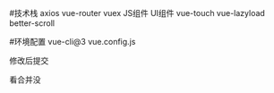  #技术栈
    axios
    vue-router
    vuex
    JS组件
    UI组件
    vue-touch
    vue-lazyload
    better-scroll

 #环境配置
    vue-cli@3
    vue.config.js



修改后提交

看合并没
